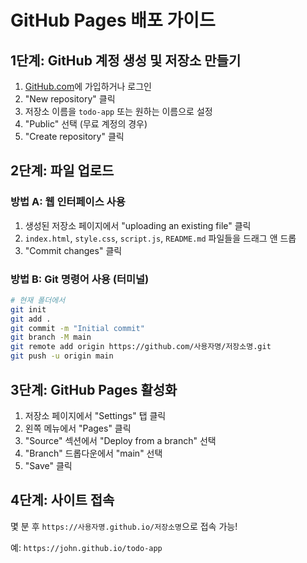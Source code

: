 # GitHub Pages 배포 가이드

## 1단계: GitHub 계정 생성 및 저장소 만들기

1. [GitHub.com](https://github.com)에 가입하거나 로그인
2. "New repository" 클릭
3. 저장소 이름을 `todo-app` 또는 원하는 이름으로 설정
4. "Public" 선택 (무료 계정의 경우)
5. "Create repository" 클릭

## 2단계: 파일 업로드

### 방법 A: 웹 인터페이스 사용
1. 생성된 저장소 페이지에서 "uploading an existing file" 클릭
2. `index.html`, `style.css`, `script.js`, `README.md` 파일들을 드래그 앤 드롭
3. "Commit changes" 클릭

### 방법 B: Git 명령어 사용 (터미널)
```bash
# 현재 폴더에서
git init
git add .
git commit -m "Initial commit"
git branch -M main
git remote add origin https://github.com/사용자명/저장소명.git
git push -u origin main
```

## 3단계: GitHub Pages 활성화

1. 저장소 페이지에서 "Settings" 탭 클릭
2. 왼쪽 메뉴에서 "Pages" 클릭
3. "Source" 섹션에서 "Deploy from a branch" 선택
4. "Branch" 드롭다운에서 "main" 선택
5. "Save" 클릭

## 4단계: 사이트 접속

몇 분 후 `https://사용자명.github.io/저장소명`으로 접속 가능!

예: `https://john.github.io/todo-app` 
